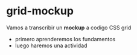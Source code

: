 # grid-mockup
Vamos a transcribir un **mockup** a codigo CSS grid
* primero aprenderemos los fundamentos
* luego haremos una actividad
